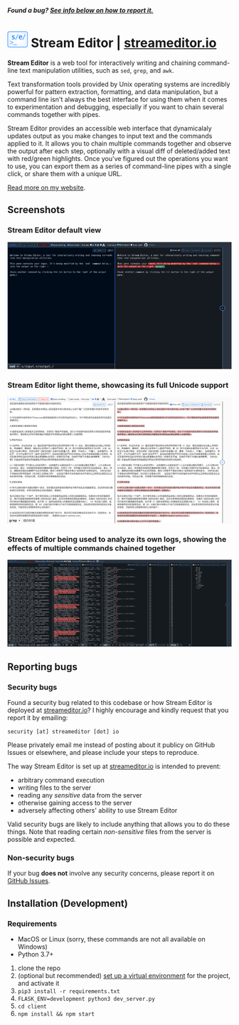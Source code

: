 <strong><em>Found a bug? [See info below on how to report it.](#reporting-bugs)</em></strong>

# <img src="https://github.com/liddiard/stream-editor/blob/master/client/public/img/logo-light.svg?raw=true" height="36" alt="Stream Editor logo" /> Stream Editor | [streameditor.io](https://streameditor.io/)

**Stream Editor** is a web tool for interactively writing and chaining command-line text manipulation utilities, such as `sed`, `grep`, and `awk`.

Text transformation tools provided by Unix operating systems are incredibly powerful for pattern extraction, formatting, and data manipulation, but a command line isn't always the best interface for using them when it comes to experimentation and debugging, especially if you want to chain several commands together with pipes.

Stream Editor provides an accessible web interface that dynamicalaly updates output as you make changes to input text and the commands applied to it. It allows you to chain multiple commands together and observe the output after each step, optionally with a visual diff of deleted/added text with red/green highlights. Once you've figured out the operations you want to use, you can export them as a series of command-line pipes with a single click, or share them with a unique URL.

[Read more on my website](https://harrisonliddiard.com/project/stream-editor/).

## Screenshots

### Stream Editor default view

![Stream Editor screenshot](screenshots/initial.png)

### Stream Editor light theme, showcasing its full Unicode support

![Stream Editor screenshot](screenshots/unicode.png)

### Stream Editor being used to analyze its own logs, showing the effects of multiple commands chained together

![Stream Editor screenshot](screenshots/chain.png)

## Reporting bugs

### Security bugs

Found a security bug related to this codebase or how Stream Editor is deployed at [streameditor.io](https://streameditor.io)? I highly encourage and kindly request that you report it by emailing:

```
security [at] streameditor [dot] io
```

Please privately email me instead of posting about it publicy on GitHub Issues or elsewhere, and please include your steps to reproduce.

The way Stream Editor is set up at [streameditor.io](https://streameditor.io) is intended to prevent:

- arbitrary command execution
- writing files to the server
- reading any *sensitive* data from the server
- otherwise gaining access to the server
- adversely affecting others' ability to use Stream Editor

Valid security bugs are likely to include anything that allows you to do these things. Note that reading certain *non-sensitive* files from the server is possible and expected.

### Non-security bugs

If your bug **does not** involve any security concerns, please report it on [GitHub Issues](https://github.com/liddiard/stream-editor/issues).

## Installation (Development)

### Requirements

- MacOS or Linux (sorry, these commands are not all available on Windows)
- Python 3.7+

1. clone the repo
2. (optional but recommended) [set up a virtual environment](https://docs.python.org/3/tutorial/venv.html) for the project, and activate it
3. `pip3 install -r requirements.txt`
4. `FLASK_ENV=development python3 dev_server.py`
5. `cd client`
6. `npm install && npm start`
